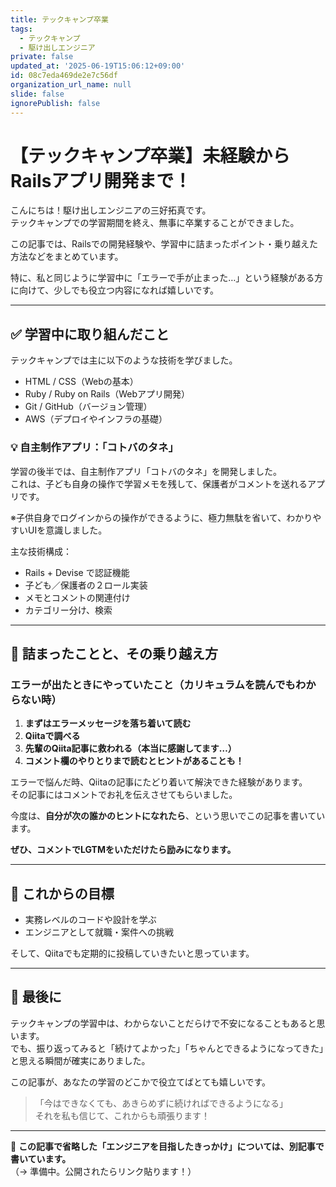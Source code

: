 ```yaml
---
title: テックキャンプ卒業
tags:
  - テックキャンプ
  - 駆け出しエンジニア
private: false
updated_at: '2025-06-19T15:06:12+09:00'
id: 08c7eda469de2e7c56df
organization_url_name: null
slide: false
ignorePublish: false
---
```

# 【テックキャンプ卒業】未経験からRailsアプリ開発まで！

こんにちは！駆け出しエンジニアの三好拓真です。  
テックキャンプでの学習期間を終え、無事に卒業することができました。

この記事では、Railsでの開発経験や、学習中に詰まったポイント・乗り越えた方法などをまとめています。

特に、私と同じように学習中に「エラーで手が止まった…」という経験がある方に向けて、少しでも役立つ内容になれば嬉しいです。

---

## ✅ 学習中に取り組んだこと

テックキャンプでは主に以下のような技術を学びました。

- HTML / CSS（Webの基本）
- Ruby / Ruby on Rails（Webアプリ開発）
- Git / GitHub（バージョン管理）
- AWS（デプロイやインフラの基礎）

### 💡 自主制作アプリ：「コトバのタネ」

学習の後半では、自主制作アプリ「コトバのタネ」を開発しました。  
これは、子ども自身の操作で学習メモを残して、保護者がコメントを送れるアプリです。

※子供自身でログインからの操作ができるように、極力無駄を省いて、わかりやすいUIを意識しました。



主な技術構成：

- Rails + Devise で認証機能
- 子ども／保護者の２ロール実装
- メモとコメントの関連付け
- カテゴリー分け、検索


---

## 🤯 詰まったことと、その乗り越え方

### エラーが出たときにやっていたこと（カリキュラムを読んでもわからない時）

1. **まずはエラーメッセージを落ち着いて読む**
2. **Qiitaで調べる**
3. **先輩のQiita記事に救われる（本当に感謝してます…）**
4. **コメント欄のやりとりまで読むとヒントがあることも！**

エラーで悩んだ時、Qiitaの記事にたどり着いて解決できた経験があります。  
その記事にはコメントでお礼を伝えさせてもらいました。

今度は、**自分が次の誰かのヒントになれたら**、という思いでこの記事を書いています。

**ぜひ、コメントでLGTMをいただけたら励みになります。**



---

## 🚀 これからの目標

- 実務レベルのコードや設計を学ぶ
- エンジニアとして就職・案件への挑戦

そして、Qiitaでも定期的に投稿していきたいと思っています。

---

## 🙌 最後に

テックキャンプの学習中は、わからないことだらけで不安になることもあると思います。  
でも、振り返ってみると「続けてよかった」「ちゃんとできるようになってきた」と思える瞬間が確実にありました。



この記事が、あなたの学習のどこかで役立てばとても嬉しいです。

> 「今はできなくても、あきらめずに続ければできるようになる」  
> それを私も信じて、これからも頑張ります！

---

📌 **この記事で省略した「エンジニアを目指したきっかけ」については、別記事で書いています。**  
（→ 準備中。公開されたらリンク貼ります！）

